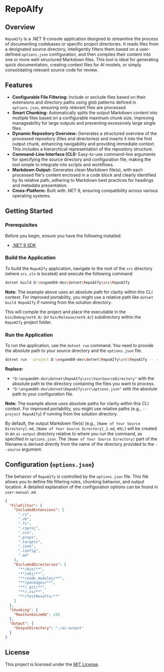 # RepoAIfy

## Overview

`RepoAIfy` is a .NET 9 console application designed to streamline the process of documenting codebases or specific project directories. It reads files from a designated source directory, intelligently filters them based on a user-defined `options.json` configuration, and then compiles their content into one or more well-structured Markdown files. This tool is ideal for generating quick documentation, creating context files for AI models, or simply consolidating relevant source code for review.

## Features

*   **Configurable File Filtering:** Include or exclude files based on their extensions and directory paths using glob patterns defined in `options.json`, ensuring only relevant files are processed.
*   **Smart Chunking:** Automatically splits the output Markdown content into multiple files based on a configurable maximum chunk size, improving manageability for large outputs and preventing excessively large single files.
*   **Dynamic Repository Overview:** Generates a structured overview of the processed repository (files and directories) and inserts it into the first output chunk, enhancing navigability and providing immediate context. This includes a hierarchical representation of the repository structure.
*   **Command-Line Interface (CLI):** Easy-to-use command-line arguments for specifying the source directory and configuration file, making the tool simple to integrate into scripts and workflows.
*   **Markdown Output:** Generates clean Markdown file(s), with each processed file's content enclosed in a code block and clearly identified by its relative path, adhering to Markdown best practices for headings and metadata presentation.
*   **Cross-Platform:** Built with .NET 9, ensuring compatibility across various operating systems.

## Getting Started

### Prerequisites

Before you begin, ensure you have the following installed:

*   [.NET 9 SDK](https://dotnet.microsoft.com/download/dotnet/9.0)

### Build the Application

To build the `RepoAIfy` application, navigate to the root of the `src` directory (where `src.sln` is located) and execute the following command:

```bash
dotnet build D:\engamd89-dev\dotnet\RepoAIfy\src\RepoAIfy
```

**Note:** The example above uses an absolute path for clarity within this CLI context. For improved portability, you might use a relative path like `dotnet build RepoAIfy` if running from the solution directory.

This will compile the project and place the executable in the `bin/Debug/net9.0/` (or `bin/Release/net9.0/`) subdirectory within the `RepoAIfy` project folder.

### Run the Application

To run the application, use the `dotnet run` command. You need to provide the absolute path to your source directory and the `options.json` file.

```bash
dotnet run --project D:\engamd89-dev\dotnet\RepoAIfy\src\RepoAIfy -- --source "D:\engamd89-dev\dotnet\RepoAIfy\src\YourSourceDirectory" --options "D:\engamd89-dev\dotnet\RepoAIfy\src\options.json"
```

**Replace:**
*   `"D:\engamd89-dev\dotnet\RepoAIfy\src\YourSourceDirectory"` with the absolute path to the directory containing the files you want to process.
*   `"D:\engamd89-dev\dotnet\RepoAIfy\src\options.json"` with the absolute path to your configuration file.

**Note:** The example above uses absolute paths for clarity within this CLI context. For improved portability, you might use relative paths (e.g., `--project RepoAIfy`) if running from the solution directory.

By default, the output Markdown file(s) (e.g., `[Name of Your Source Directory].md`, `[Name of Your Source Directory]_2.md`, etc.) will be created in an `ai-output` directory relative to where you run the command, as specified in `options.json`. The `[Name of Your Source Directory]` part of the filename is derived directly from the name of the directory provided to the `--source` argument.

## Configuration (`options.json`)

The behavior of `RepoAIfy` is controlled by the `options.json` file. This file allows you to define file filtering rules, chunking behavior, and output location. A detailed explanation of the configuration options can be found in `user-manual.md`.

```json
{
  "FileFilter": {
    "IncludedExtensions": [
      ".cs",
      ".vb",
      ".fs",
      ".csproj",
      ".sln",
      ".props",
      ".targets",
      ".json",
      ".config",
      ".md"
    ],
    "ExcludedDirectories": [
      "**/bin/**",
      "**/obj/**",
      "**/node_modules/**",
      "**/packages/**",
      "**/.git/**",
      "**/.vs/**",
      "**/TestResults/**"
    ]
  },
  "Chunking": {
    "MaxChunkSizeKb": 128
  },
  "Output": {
    "OutputDirectory": "./ai-output"
  }
}
```

## License

This project is licensed under the [MIT License](LICENSE).
